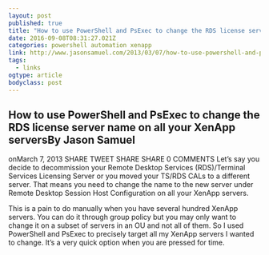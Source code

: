 ```yaml
---
layout: post
published: true
title: "How to use PowerShell and PsExec to change the RDS license server name on all your XenApp servers – JasonSamuel.com"
date: 2016-09-08T08:31:27.021Z
categories: powershell automation xenapp 
link: http://www.jasonsamuel.com/2013/03/07/how-to-use-powershell-and-psexec-to-change-the-rds-license-server-name-on-all-your-xenapp-servers/
tags:
  - links
ogtype: article
bodyclass: post
---
```


## How to use PowerShell and PsExec to change the RDS license server name on all your XenApp serversBy Jason Samuel
onMarch 7, 2013
SHARE TWEET SHARE SHARE 0 COMMENTS
Let’s say you decide to decommission your Remote Desktop Services (RDS)/Terminal Services Licensing Server or you moved your TS/RDS CALs to a different server. That means you need to change the name to the new server under Remote Desktop Session Host Configuration on all your XenApp servers.



This is a pain to do manually when you have several hundred XenApp servers. You can do it through group policy but you may only want to change it on a subset of servers in an OU and not all of them. So I used PowerShell and PsExec to precisely target all my XenApp servers I wanted to change. It’s a very quick option when you are pressed for time.
